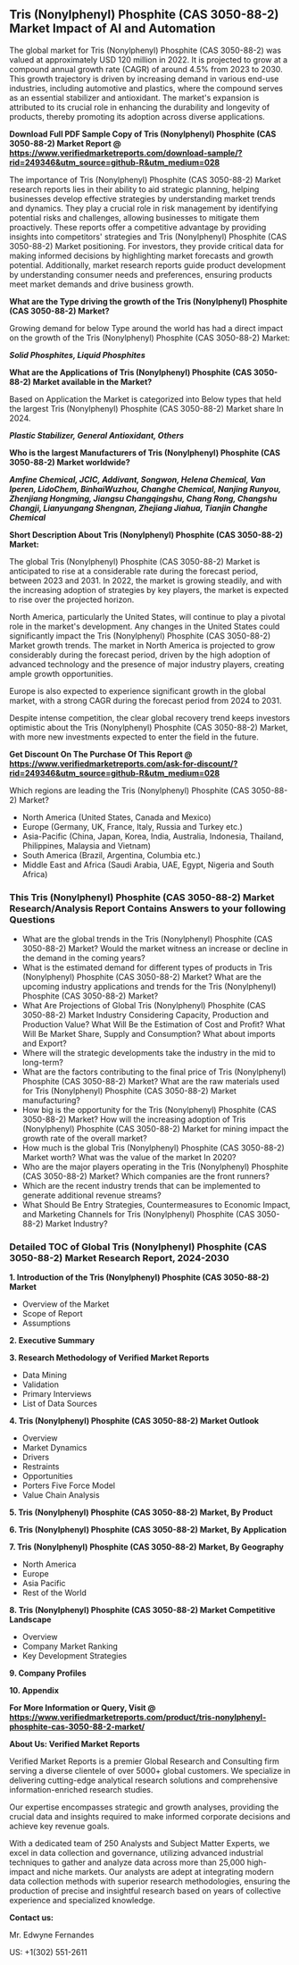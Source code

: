 <h2>Tris (Nonylphenyl) Phosphite (CAS 3050-88-2) Market Impact of AI and Automation</h2><p>The global market for Tris (Nonylphenyl) Phosphite (CAS 3050-88-2) was valued at approximately USD 120 million in 2022. It is projected to grow at a compound annual growth rate (CAGR) of around 4.5% from 2023 to 2030. This growth trajectory is driven by increasing demand in various end-use industries, including automotive and plastics, where the compound serves as an essential stabilizer and antioxidant. The market's expansion is attributed to its crucial role in enhancing the durability and longevity of products, thereby promoting its adoption across diverse applications.</pt</p><p id="" class=""><strong>Download Full PDF Sample Copy of Tris (Nonylphenyl) Phosphite (CAS 3050-88-2) Market Report @ <a href="https://www.verifiedmarketreports.com/download-sample/?rid=249346&utm_source=github-R&utm_medium=028" target="_blank">https://www.verifiedmarketreports.com/download-sample/?rid=249346&utm_source=github-R&utm_medium=028</a></strong></p><p>The importance of&nbsp;Tris (Nonylphenyl) Phosphite (CAS 3050-88-2) Market research reports lies in their ability to aid strategic planning, helping businesses develop effective strategies by understanding market trends and dynamics. They play a crucial role in risk management by identifying potential risks and challenges, allowing businesses to mitigate them proactively. These reports offer a competitive advantage by providing insights into competitors' strategies and Tris (Nonylphenyl) Phosphite (CAS 3050-88-2) Market positioning. For investors, they provide critical data for making informed decisions by highlighting market forecasts and growth potential. Additionally, market research reports guide product development by understanding consumer needs and preferences, ensuring products meet market demands and drive business growth.</p><p><strong>What are the&nbsp;Type driving the growth of the Tris (Nonylphenyl) Phosphite (CAS 3050-88-2) Market?</strong></p><p id="" class="">Growing demand for below Type around the world has had a direct impact on the growth of the Tris (Nonylphenyl) Phosphite (CAS 3050-88-2) Market:</p><em><strong>Solid Phosphites, Liquid Phosphites</strong></em></p><strong>What are the&nbsp;Applications&nbsp;of Tris (Nonylphenyl) Phosphite (CAS 3050-88-2) Market available in the Market?</strong></p><p id="" class="">Based on Application the Market is categorized into Below types that held the largest Tris (Nonylphenyl) Phosphite (CAS 3050-88-2) Market share In 2024.</p><em><strong>Plastic Stabilizer, General Antioxidant, Others</strong></em></p><strong>Who is the largest Manufacturers of Tris (Nonylphenyl) Phosphite (CAS 3050-88-2) Market worldwide?</strong></p><p><em><strong>Amfine Chemical, JCIC, Addivant, Songwon, Helena Chemical, Van Iperen, LidoChem, BinhaiWuzhou, Changhe Chemical, Nanjing Runyou, Zhenjiang Hongming, Jiangsu Changqingshu, Chang Rong, Changshu Changji, Lianyungang Shengnan, Zhejiang Jiahua, Tianjin Changhe Chemical</strong></em></p><p id="" class=""><strong>Short Description About Tris (Nonylphenyl) Phosphite (CAS 3050-88-2) Market:</strong></p><p>The global Tris (Nonylphenyl) Phosphite (CAS 3050-88-2) Market is anticipated to rise at a considerable rate during the forecast period, between 2023 and 2031. In 2022, the market is growing steadily, and with the increasing adoption of strategies by key players, the market is expected to rise over the projected horizon.</p><p>North America, particularly the United States, will continue to play a pivotal role in the market's development. Any changes in the United States could significantly impact the Tris (Nonylphenyl) Phosphite (CAS 3050-88-2) Market growth trends. The market in North America is projected to grow considerably during the forecast period, driven by the high adoption of advanced technology and the presence of major industry players, creating ample growth opportunities.</p><p>Europe is also expected to experience significant growth in the global market, with a strong CAGR during the forecast period from 2024 to 2031.</p><p>Despite intense competition, the clear global recovery trend keeps investors optimistic about the Tris (Nonylphenyl) Phosphite (CAS 3050-88-2) Market, with more new investments expected to enter the field in the future.</p><p id="" class=""><strong>Get Discount On The Purchase Of This Report @ <a href="https://www.verifiedmarketreports.com/ask-for-discount/?rid=249346&utm_source=github-R&utm_medium=028" target="_blank">https://www.verifiedmarketreports.com/ask-for-discount/?rid=249346&utm_source=github-R&utm_medium=028</a></strong></p>Which regions are leading the Tris (Nonylphenyl) Phosphite (CAS 3050-88-2) Market?</p><ul><li>North America (United States, Canada and Mexico)</li><li>Europe (Germany, UK, France, Italy, Russia and Turkey etc.)</li><li>Asia-Pacific (China, Japan, Korea, India, Australia, Indonesia, Thailand, Philippines, Malaysia and Vietnam)</li><li>South America (Brazil, Argentina, Columbia etc.)</li><li>Middle East and Africa (Saudi Arabia, UAE, Egypt, Nigeria and South Africa)</li></ul><h3 id="" class="">This Tris (Nonylphenyl) Phosphite (CAS 3050-88-2) Market Research/Analysis Report Contains Answers to your following Questions</h3><ul><li>What are the global trends in the Tris (Nonylphenyl) Phosphite (CAS 3050-88-2) Market? Would the market witness an increase or decline in the demand in the coming years?</li><li>What is the estimated demand for different types of products in Tris (Nonylphenyl) Phosphite (CAS 3050-88-2) Market? What are the upcoming industry applications and trends for the Tris (Nonylphenyl) Phosphite (CAS 3050-88-2) Market?</li><li>What Are Projections of Global Tris (Nonylphenyl) Phosphite (CAS 3050-88-2) Market Industry Considering Capacity, Production and Production Value? What Will Be the Estimation of Cost and Profit? What Will Be Market Share, Supply and Consumption? What about imports and Export?</li><li>Where will the strategic developments take the industry in the mid to long-term?</li><li>What are the factors contributing to the final price of Tris (Nonylphenyl) Phosphite (CAS 3050-88-2) Market? What are the raw materials used for Tris (Nonylphenyl) Phosphite (CAS 3050-88-2) Market manufacturing?</li><li>How big is the opportunity for the Tris (Nonylphenyl) Phosphite (CAS 3050-88-2) Market? How will the increasing adoption of Tris (Nonylphenyl) Phosphite (CAS 3050-88-2) Market for mining impact the growth rate of the overall market?</li><li>How much is the global Tris (Nonylphenyl) Phosphite (CAS 3050-88-2) Market worth? What was the value of the market In 2020?</li><li>Who are the major players operating in the Tris (Nonylphenyl) Phosphite (CAS 3050-88-2) Market? Which companies are the front runners?</li><li>Which are the recent industry trends that can be implemented to generate additional revenue streams?</li><li>What Should Be Entry Strategies, Countermeasures to Economic Impact, and Marketing Channels for Tris (Nonylphenyl) Phosphite (CAS 3050-88-2) Market Industry?</li></ul><h3 id="" class="">Detailed TOC of Global Tris (Nonylphenyl) Phosphite (CAS 3050-88-2) Market Research Report, 2024-2030</h3><p id="" class=""><strong>1. Introduction of the Tris (Nonylphenyl) Phosphite (CAS 3050-88-2) Market</strong></p><ul><li>Overview of the Market</li><li>Scope of Report</li><li>Assumptions</li></ul><p id="" class=""><strong>2. Executive Summary</strong></p><p id="" class=""><strong>3. Research Methodology of Verified Market Reports</strong></p><ul><li>Data Mining</li><li>Validation</li><li>Primary Interviews</li><li>List of Data Sources</li></ul><p id="" class=""><strong>4. Tris (Nonylphenyl) Phosphite (CAS 3050-88-2) Market Outlook</strong></p><ul><li>Overview</li><li>Market Dynamics</li><li>Drivers</li><li>Restraints</li><li>Opportunities</li><li>Porters Five Force Model</li><li>Value Chain Analysis</li></ul><p id="" class=""><strong>5. Tris (Nonylphenyl) Phosphite (CAS 3050-88-2) Market, By Product</strong></p><p id="" class=""><strong>6. Tris (Nonylphenyl) Phosphite (CAS 3050-88-2) Market, By Application</strong></p><p id="" class=""><strong>7. Tris (Nonylphenyl) Phosphite (CAS 3050-88-2) Market, By Geography</strong></p><ul><li>North America</li><li>Europe</li><li>Asia Pacific</li><li>Rest of the World</li></ul><p id="" class=""><strong>8. Tris (Nonylphenyl) Phosphite (CAS 3050-88-2) Market Competitive Landscape</strong></p><ul><li>Overview</li><li>Company Market Ranking</li><li>Key Development Strategies</li></ul><p id="" class=""><strong>9. Company Profiles</strong></p><p id="" class=""><strong>10. Appendix</strong></p><p id="" class=""><strong>For More Information or Query, Visit @ <a href="https://www.verifiedmarketreports.com/product/tris-nonylphenyl-phosphite-cas-3050-88-2-market/" target="_blank">https://www.verifiedmarketreports.com/product/tris-nonylphenyl-phosphite-cas-3050-88-2-market/</a></strong></p><p id="" class=""><strong>About Us: Verified Market Reports</strong></p><p id="" class="">Verified Market Reports is a premier Global Research and Consulting firm serving a diverse clientele of over 5000+ global customers. We specialize in delivering cutting-edge analytical research solutions and comprehensive information-enriched research studies.</p><p id="" class="">Our expertise encompasses strategic and growth analyses, providing the crucial data and insights required to make informed corporate decisions and achieve key revenue goals.</p><p id="" class="">With a dedicated team of 250 Analysts and Subject Matter Experts, we excel in data collection and governance, utilizing advanced industrial techniques to gather and analyze data across more than 25,000 high-impact and niche markets. Our analysts are adept at integrating modern data collection methods with superior research methodologies, ensuring the production of precise and insightful research based on years of collective experience and specialized knowledge.</p><p id="" class=""><strong>Contact us:</strong></p><p id="" class="">Mr. Edwyne Fernandes</p><p id="" class="">US: +1(302) 551-2611</p>